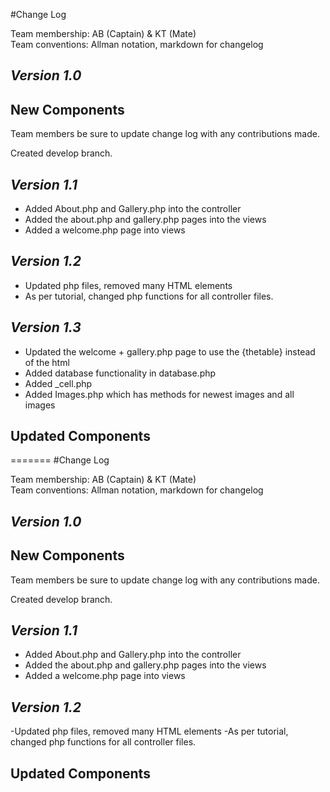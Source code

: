 
#Change Log

Team membership:  AB (Captain) & KT (Mate)  
Team conventions: Allman notation, markdown for changelog  


## *Version 1.0*

## New Components

Team members be sure to update change log with any contributions made.

Created develop branch.

## *Version 1.1*

- Added About.php and Gallery.php into the controller 
- Added the about.php and gallery.php pages into the views
- Added a welcome.php page into views

## *Version 1.2*
- Updated php files, removed many HTML elements
- As per tutorial, changed php functions for all controller files.

## *Version 1.3*
- Updated the welcome + gallery.php page to use the {thetable} instead of the html
- Added database functionality in database.php
- Added _cell.php
- Added Images.php which has methods for newest images and all images
    
## Updated Components 




=======
#Change Log

Team membership:  AB (Captain) & KT (Mate)  
Team conventions: Allman notation, markdown for changelog  


## *Version 1.0*

## New Components

Team members be sure to update change log with any contributions made.

Created develop branch.

## *Version 1.1*

- Added About.php and Gallery.php into the controller 
- Added the about.php and gallery.php pages into the views
- Added a welcome.php page into views

## *Version 1.2*
-Updated php files, removed many HTML elements
-As per tutorial, changed php functions for all controller files.

    
## Updated Components





